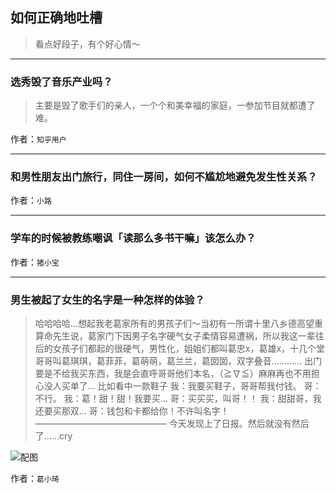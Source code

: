 ## 如何正确地吐槽

> 看点好段子，有个好心情～


 
---

### 选秀毁了音乐产业吗？

> 主要是毁了歌手们的亲人，一个个和美幸福的家庭，一参加节目就都遭了难。


作者：`知乎用户`

---

### 和男性朋友出门旅行，同住一房间，如何不尴尬地避免发生性关系？

> 


作者：`小路`

---

### 学车的时候被教练嘲讽「读那么多书干嘛」该怎么办？

> 


作者：`猪小宝`

---

### 男生被起了女生的名字是一种怎样的体验？

> 哈哈哈哈…想起我老葛家所有的男孩子们～当初有一所谓十里八乡德高望重算命先生说，葛家门下因男子名字硬气女子柔情容易遭祸，所以我这一辈往后的女孩子们都起的很硬气，男性化，姐姐们都叫葛忠x，葛雄x，十几个堂哥哥叫葛琪琪，葛菲菲，葛萌萌，葛兰兰，葛囡囡，双字叠音…………
> 出门要是不给我买东西，我是会直呼哥哥他们本名，（≧∇≦）麻麻再也不用担心没人买单了…
> 比如看中一款鞋子
> 我：我要买鞋子，哥哥帮我付钱。
> 哥：不行。
> 我：葛！甜！甜！我要买…
> 哥：买买买，叫哥！！
> 我：甜甜哥，我还要买那双…
> 哥：钱包和卡都给你！不许叫名字！
> ———————————————
> 今天发现上了日报。然后就没有然后了……cry



![配图](http://pic2.zhimg.com/70/25e86d25990747a8d1ff4e446d050a19_b.jpg)


作者：`葛小琦`